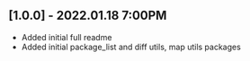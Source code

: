 ## [1.0.0] - 2022.01.18 7:00PM
* Added initial full readme
* Added initial package_list and diff utils, map utils packages
